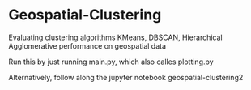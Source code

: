 # Geospatial-Clustering
Evaluating clustering algorithms KMeans, DBSCAN, Hierarchical Agglomerative performance on geospatial data

Run this by just running main.py, which also calles plotting.py

Alternatively, follow along the jupyter notebook geospatial-clustering2
